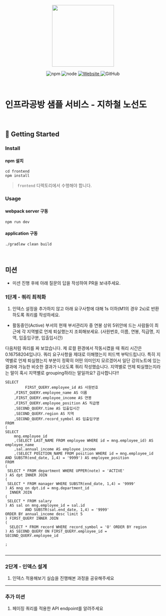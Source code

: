 <p align="center">
    <img width="200px;" src="https://raw.githubusercontent.com/woowacourse/atdd-subway-admin-frontend/master/images/main_logo.png"/>
</p>
<p align="center">
  <img alt="npm" src="https://img.shields.io/badge/npm-%3E%3D%205.5.0-blue">
  <img alt="node" src="https://img.shields.io/badge/node-%3E%3D%209.3.0-blue">
  <a href="https://edu.nextstep.camp/c/R89PYi5H" alt="nextstep atdd">
    <img alt="Website" src="https://img.shields.io/website?url=https%3A%2F%2Fedu.nextstep.camp%2Fc%2FR89PYi5H">
  </a>
  <img alt="GitHub" src="https://img.shields.io/github/license/next-step/atdd-subway-service">
</p>

<br>

# 인프라공방 샘플 서비스 - 지하철 노선도

<br>

## 🚀 Getting Started

### Install
#### npm 설치
```
cd frontend
npm install
```
> `frontend` 디렉토리에서 수행해야 합니다.

### Usage
#### webpack server 구동
```
npm run dev
```
#### application 구동
```
./gradlew clean build
```
<br>

## 미션

* 미션 진행 후에 아래 질문의 답을 작성하여 PR을 보내주세요.


### 1단계 - 쿼리 최적화

1. 인덱스 설정을 추가하지 않고 아래 요구사항에 대해 1s 이하(M1의 경우 2s)로 반환하도록 쿼리를 작성하세요.

- 활동중인(Active) 부서의 현재 부서관리자 중 연봉 상위 5위안에 드는 사람들이 최근에 각 지역별로 언제 퇴실했는지 조회해보세요. (사원번호, 이름, 연봉, 직급명, 지역, 입출입구분, 입출입시간)

다음처럼 쿼리를 짜 보았습니다.
제 로컬 환경에서 작동시켰을 때 쿼리 시간은 0.16758204입니다.
쿼리 요구사항을 제대로 이해했는지 피드백 부탁드립니다.
특히 지역별로 언제 퇴실했는지 부분이 정확히 어떤 의미인지 모르겠어서
일단 강의노트에 있는 결과에 가능한 비슷한 결과가 나오도록 쿼리 작성했습니다.
지역별로 언제 퇴실했는지라는 말이 혹시 지역별로 grouping하라는 말일까요?
감사합니다!!

```text
SELECT 
		 FIRST_QUERY.employee_id AS 사원번호
    ,FIRST_QUERY.employee_name AS 이름
    ,FIRST_QUERY.employee_income AS 연봉 
    ,FIRST_QUERY.employee_position AS 직급명
    ,SECOND_QUERY.time AS 입출입시간
    ,SECOND_QUERY.region AS 지역
    ,SECOND_QUERY.record_symbol AS 입출입구분
FROM 
(
SELECT 
	mng.employee_id
	,(SELECT LAST_NAME FROM employee WHERE id = mng.employee_id) AS employee_name
    ,sal.annual_income AS employee_income
    ,(SELECT POSITION_NAME FROM position WHERE id = mng.employee_id AND SUBSTR(end_date, 1,4) = '9999') AS employee_position
FROM 
(
 SELECT * FROM department WHERE UPPER(note) = 'ACTIVE'
) AS dpt INNER JOIN 
(
 SELECT * FROM manager WHERE SUBSTR(end_date, 1,4) = '9999'
) AS mng on dpt.id = mng.department_id 
  INNER JOIN
(
 SELECT * FROM salary
) AS sal on mng.employee_id = sal.id
		 AND SUBSTR(sal.end_date, 1,4) = '9999'
ORDER BY annual_income desc limit 5
) FIRST_QUERY INNER JOIN 
(
  SELECT * FROM record WHERE record_symbol = 'O' ORDER BY region
) AS SECOND_QUERY ON FIRST_QUERY.employee_id = SECOND_QUERY.employee_id

;


```


---

### 2단계 - 인덱스 설계

1. 인덱스 적용해보기 실습을 진행해본 과정을 공유해주세요

---

### 추가 미션

1. 페이징 쿼리를 적용한 API endpoint를 알려주세요
